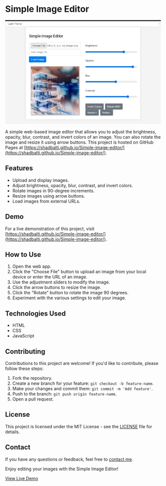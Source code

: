 # Simple Image Editor

![Project Screenshot](Screenshot_20231026-133702.jpg)

A simple web-based image editor that allows you to adjust the brightness, opacity, blur, contrast, and invert colors of an image. You can also rotate the image and resize it using arrow buttons. This project is hosted on GitHub Pages at [https://shadbalti.github.io/Simple-image-editor/](https://shadbalti.github.io/Simple-image-editor/).

## Features

- Upload and display images.
- Adjust brightness, opacity, blur, contrast, and invert colors.
- Rotate images in 90-degree increments.
- Resize images using arrow buttons.
- Load images from external URLs.

## Demo

For a live demonstration of this project, visit [https://shadbalti.github.io/Simple-image-editor/](https://shadbalti.github.io/Simple-image-editor/).

## How to Use

1. Open the web app.
2. Click the "Choose File" button to upload an image from your local device or enter the URL of an image.
3. Use the adjustment sliders to modify the image.
4. Click the arrow buttons to resize the image.
5. Click the "Rotate" button to rotate the image 90 degrees.
6. Experiment with the various settings to edit your image.

## Technologies Used

- HTML
- CSS
- JavaScript

## Contributing

Contributions to this project are welcome! If you'd like to contribute, please follow these steps:

1. Fork the repository.
2. Create a new branch for your feature: `git checkout -b feature-name`.
3. Make your changes and commit them: `git commit -m 'Add feature'`.
4. Push to the branch: `git push origin feature-name`.
5. Open a pull request.

## License

This project is licensed under the MIT License - see the [LICENSE](LICENSE) file for details.

## Contact

If you have any questions or feedback, feel free to [contact me](shadbalti2@gmail.com).

Enjoy editing your images with the Simple Image Editor!

[View Live Demo](https://shadbalti.github.io/Simple-image-editor/)
